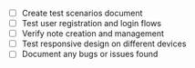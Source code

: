 - [ ] Create test scenarios document
- [ ] Test user registration and login flows
- [ ] Verify note creation and management
- [ ] Test responsive design on different devices
- [ ] Document any bugs or issues found